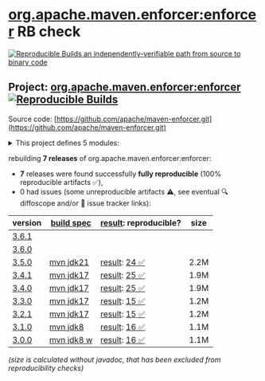 [org.apache.maven.enforcer:enforcer](https://central.sonatype.com/artifact/org.apache.maven.enforcer/enforcer/versions) RB check
=======

[![Reproducible Builds](https://reproducible-builds.org/images/logos/rb.svg) an independently-verifiable path from source to binary code](https://reproducible-builds.org/)

## Project: [org.apache.maven.enforcer:enforcer](https://central.sonatype.com/artifact/org.apache.maven.enforcer/enforcer/versions) [![Reproducible Builds](https://img.shields.io/endpoint?url=https://raw.githubusercontent.com/jvm-repo-rebuild/reproducible-central/master/content/org/apache/maven/enforcer/badge.json)](https://github.com/jvm-repo-rebuild/reproducible-central/blob/master/content/org/apache/maven/enforcer/README.md)

Source code: [https://github.com/apache/maven-enforcer.git](https://github.com/apache/maven-enforcer.git)

<details><summary>This project defines 5 modules:</summary>

* [org.apache.maven.enforcer:enforcer](https://central.sonatype.com/artifact/org.apache.maven.enforcer/enforcer/overview)
* [org.apache.maven.enforcer:enforcer-api](https://central.sonatype.com/artifact/org.apache.maven.enforcer/enforcer-api/overview)
* [org.apache.maven.enforcer:enforcer-rules](https://central.sonatype.com/artifact/org.apache.maven.enforcer/enforcer-rules/overview)
* [org.apache.maven.extensions:maven-enforcer-extension](https://central.sonatype.com/artifact/org.apache.maven.extensions/maven-enforcer-extension/overview)
* [org.apache.maven.plugins:maven-enforcer-plugin](https://central.sonatype.com/artifact/org.apache.maven.plugins/maven-enforcer-plugin/overview)
</details>

rebuilding **7 releases** of org.apache.maven.enforcer:enforcer:
- **7** releases were found successfully **fully reproducible** (100% reproducible artifacts :white_check_mark:),
- 0 had issues (some unreproducible artifacts :warning:, see eventual :mag: diffoscope and/or :memo: issue tracker links):

| version | [build spec](/BUILDSPEC.md) | [result](https://reproducible-builds.org/docs/jvm/): reproducible? | size |
| -- | --------- | ------ | -- |
| [3.6.1](https://central.sonatype.com/artifact/org.apache.maven.enforcer/enforcer/3.6.1/pom) | | | |
| [3.6.0](https://central.sonatype.com/artifact/org.apache.maven.enforcer/enforcer/3.6.0/pom) | | | |
| [3.5.0](https://central.sonatype.com/artifact/org.apache.maven.enforcer/enforcer/3.5.0/pom) | [mvn jdk21](maven-enforcer-plugin-3.5.0.buildspec) | [result](enforcer-3.5.0.buildinfo): [24 :white_check_mark: ](enforcer-3.5.0.buildcompare) | 2.2M |
| [3.4.1](https://central.sonatype.com/artifact/org.apache.maven.enforcer/enforcer/3.4.1/pom) | [mvn jdk17](maven-enforcer-plugin-3.4.1.buildspec) | [result](enforcer-3.4.1.buildinfo): [25 :white_check_mark: ](enforcer-3.4.1.buildcompare) | 1.9M |
| [3.4.0](https://central.sonatype.com/artifact/org.apache.maven.enforcer/enforcer/3.4.0/pom) | [mvn jdk17](maven-enforcer-plugin-3.4.0.buildspec) | [result](enforcer-3.4.0.buildinfo): [25 :white_check_mark: ](enforcer-3.4.0.buildcompare) | 1.9M |
| [3.3.0](https://central.sonatype.com/artifact/org.apache.maven.enforcer/enforcer/3.3.0/pom) | [mvn jdk17](maven-enforcer-plugin-3.3.0.buildspec) | [result](enforcer-3.3.0.buildinfo): [15 :white_check_mark: ](enforcer-3.3.0.buildcompare) | 1.2M |
| [3.2.1](https://central.sonatype.com/artifact/org.apache.maven.enforcer/enforcer/3.2.1/pom) | [mvn jdk17](maven-enforcer-plugin-3.2.1.buildspec) | [result](enforcer-3.2.1.buildinfo): [15 :white_check_mark: ](enforcer-3.2.1.buildcompare) | 1.2M |
| [3.1.0](https://central.sonatype.com/artifact/org.apache.maven.enforcer/enforcer/3.1.0/pom) | [mvn jdk8](maven-enforcer-plugin-3.1.0.buildspec) | [result](enforcer-3.1.0.buildinfo): [16 :white_check_mark: ](enforcer-3.1.0.buildcompare) | 1.1M |
| [3.0.0](https://central.sonatype.com/artifact/org.apache.maven.enforcer/enforcer/3.0.0/pom) | [mvn jdk8 w](maven-enforcer-plugin-3.0.0.buildspec) | [result](enforcer-3.0.0.buildinfo): [16 :white_check_mark: ](enforcer-3.0.0.buildcompare) | 1.1M |

<i>(size is calculated without javadoc, that has been excluded from reproducibility checks)</i>

